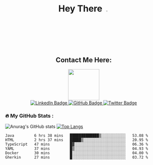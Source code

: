 <h1 align="center">
  Hey There
  <img src="https://media.giphy.com/media/hvRJCLFzcasrR4ia7z/giphy.gif" width="3%"/>
</h1>

<h2 align="center">
  Contact Me Here:
</h2>

<div id="header" align="center">
  <img src="https://media.giphy.com/media/qgQUggAC3Pfv687qPC/giphy.gif" width="100"/>
</div>

<div id="badges" align="center">
  <a href="https://www.linkedin.com/in/pedro-jorge21">
    <img src="https://img.shields.io/badge/LinkedIn-blue?style=for-the-badge&logo=linkedin&logoColor=white" alt="LinkedIn Badge"/>
  </a>
  <a href="https://www.instagram.com/pedrosmjorge21/">
    <img src="https://img.shields.io/badge/Instagram-red?style=for-the-badge&logo=instagram&logoColor=white" alt="GitHub Badge"/>
  </a>
  <a href="https://twitter.com/pedrosmjorge21">
    <img src="https://img.shields.io/badge/Twitter-blue?style=for-the-badge&logo=twitter&logoColor=white" alt="Twitter Badge"/>
  </a>
</div>


### :fire: My GitHub Stats :
![Anurag's GitHub stats](https://github-readme-stats.vercel.app/api?username=pedrosimao10&theme=default&show_icons=true)
[![Top Langs](https://github-readme-stats.vercel.app/api/top-langs/?username=pedrosimao10&layout=compact)](https://github.com/pedrosimao10/github-readme-stats)


<!--START_SECTION:waka-->

```text
Java         6 hrs 38 mins   █████████████▒░░░░░░░░░░░   53.08 %
HTML         2 hrs 37 mins   █████▒░░░░░░░░░░░░░░░░░░░   20.95 %
TypeScript   47 mins         █▓░░░░░░░░░░░░░░░░░░░░░░░   06.36 %
YAML         37 mins         █▒░░░░░░░░░░░░░░░░░░░░░░░   04.93 %
Docker       30 mins         █░░░░░░░░░░░░░░░░░░░░░░░░   04.00 %
Gherkin      27 mins         █░░░░░░░░░░░░░░░░░░░░░░░░   03.72 %
```

<!--END_SECTION:waka-->

